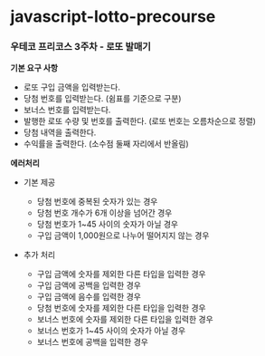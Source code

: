 # javascript-lotto-precourse

### 우테코 프리코스 3주차 - 로또 발매기

**기본 요구 사항**

- 로또 구입 금액을 입력받는다.
- 당첨 번호를 입력받는다. (쉼표를 기준으로 구분)
- 보너스 번호를 입력받는다.
- 발행한 로또 수량 및 번호를 출력한다. (로또 번호는 오름차순으로 정렬)
- 당첨 내역을 출력한다.
- 수익률을 출력한다. (소수점 둘째 자리에서 반올림)

**에러처리**

- 기본 제공

  - 당첨 번호에 중복된 숫자가 있는 경우
  - 당첨 번호 개수가 6개 이상을 넘어간 경우
  - 당첨 번호가 1~45 사이의 숫자가 아닐 경우
  - 구입 금액이 1,000원으로 나누어 떨어지지 않는 경우

- 추가 처리

  - 구입 금액에 숫자를 제외한 다른 타입을 입력한 경우
  - 구입 금액에 공백을 입력한 경우
  - 구입 금액에 음수를 입력한 경우
  - 당첨 번호에 숫자를 제외한 다른 타입을 입력한 경우
  - 보너스 번호에 숫자를 제외한 다른 타입을 입력한 경우
  - 보너스 번호가 1~45 사이의 숫자가 아닐 경우
  - 보너스 번호에 공백을 입력한 경우
